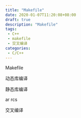 ```yaml
---
title: "Makefile"
date: 2020-01-07T11:20:08+08:00
draft: true
description: "Makefile"
tags: 
 - C++
 - makefile
 - 交叉编译
categories: 
 - C/C++
---
```










Makefile

 <!--more-->



动态库编译



静态库编译

ar rcs



交叉编译




